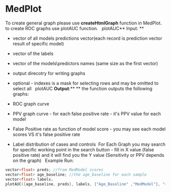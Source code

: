 # MedPlot
To create general graph please use **createHtmlGraph** function in MedPlot. to create ROC graphs use plotAUC function.
 
plotAUC** Input: **

- vector of all models predictions vector(each record is prediction vector result of specific model)
- vector of the labels
- vector of the models\predictors names (same size as the first vector)
- output direcotry for writing graphs
- optional - indexes is a mask for selecting rows and may be omitted to select all
 
plotAUC **Output**:** **
the function outputs the following graphs:

- ROC graph curve
- PPV graph curve - for each false positive rate - it's PPV value for each model
- False Positive rate as function of model score - you may see each model scores VS it's false positive rate
- Label distribution of cases and controls 
For Each Graph you may search for specific working point in the search button - fill in X value (false positive rate) and it will find you the Y value (Sensitivity or PPV depends on the graph)
 
Example Run:
 
```c++
vector<float> preds; //from MedModel scores
vector<float> age_baseline; //the age_baseline for each sample
vector<float> labels;
plotAUC({age_baseline, preds}, labels, {"Age_Baseline" ,"MedModel"}, "~/Auc_Example_Folder")
```
 
 
 
